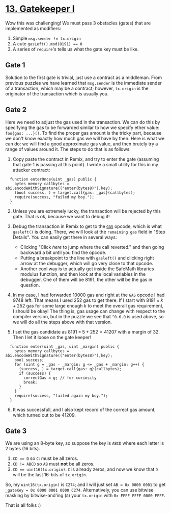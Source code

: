 # [13. Gatekeeper I](https://ethernaut.openzeppelin.com/level/0x9b261b23cE149422DE75907C6ac0C30cEc4e652A)

Wow this was challenging! We must pass 3 obstacles (gates) that are implemented as modifiers:

1. Simple `msg.sender != tx.origin`
2. A cute `gasLeft().mod(8191) == 0`
3. A series of `require`'s tells us what the gate key must be like.

## Gate 1

Solution to the first gate is trivial, just use a contract as a middleman. From previous puzzles we have learned that `msg.sender` is the immediate sender of a transaction, which may be a contract; however, `tx.origin` is the originator of the transaction which is usually you.

## Gate 2

Here we need to adjust the gas used in the transaction. We can do this by specifying the gas to be forwarded similar to how we specify ether value: `foo{gas: ...}()`. To find the proper gas amount is the tricky part, because we don't know exactly how much gas we will have by then. Here is what we can do: we will find a good approximate gas value, and then brutely try a range of values around it. The steps to do that is as follows:

1. Copy paste the contract in Remix, and try to enter the gate (assuming that gate 1 is passing at this point). I wrote a small utility for this in my attacker contract:

```solidity
  function enterOnce(uint _gas) public {
    bytes memory callbytes = abi.encodeWithSignature(("enter(bytes8)"),key);
    (bool success, ) = target.call{gas: _gas}(callbytes);
    require(success, "failed my boy.");
  } 
```

2. Unless you are extremely lucky, the transaction will be rejected by this gate. That is ok, because we want to debug it!

3. Debug the transaction in Remix to get to the [`GAS`](https://github.com/crytic/evm-opcodes) opcode, which is what `gasleft()` is doing. There, we will look at the `remaining gas` field in "Step Details". You can easily get there in several ways:

    - Clicking "Click _here_ to jump where the call reverted." and then going backward a bit until you find the opcode.
    - Putting a breakpoint to the line with `gasleft()` and clicking right arrow at the debugger, which will go very close to that opcode.
    - Another cool way is to actually get inside the SafeMath libraries modulus function, and then look at the local variables in the debugger. One of them will be 8191, the other will be the gas in question.

4. In my case, I had forwarded $10000$ gas and right at the `GAS` opcode I had $9748$ left. That means I used $252$ gas to get there. If I start with $8191 \times k + 252$ gas for some large enough $k$ to meet the overall gas requirement, I should be okay! The thing is, gas usage can change with respect to the compiler version, but in the puzzle we see that `^0.6.0` is used above, so we will do all the steps above with that version.

5. I set the gas candidate as $8191 \times 5 + 252 = 41207$ with a margin of $32$. Then I let it loose on the gate keeper!

```solidity
  function enter(uint _gas, uint _margin) public { 
    bytes memory callbytes = abi.encodeWithSignature(("enter(bytes8)"),key);
    bool success;
    for (uint g = _gas - _margin; g <= _gas + _margin; g++) {
      (success, ) = target.call{gas: g}(callbytes);
      if (success) {
        correctGas = g; // for curiosity
        break;
      }
    }
    require(success, "failed again my boy.");
  }
```

6. It was successfull, and I also kept record of the correct gas amount, which turned out to be $41209$.

## Gate 3

We are using an 8-byte key, so suppose the key is `ABCD` where each letter is 2 bytes (16 bits).

  1. `CD == D` so `C`: must be all zeros.
  2. `CD != ABCD` so `AB` must **not** be all zeros.
  3. `CD == uint16(tx.origin)`: `C` is already zeros, and now we know that `D` will be the last 16-bits of `tx.origin`.

So, my `uint16(tx.origin)` is `C274`; and I will just set `AB = 0x 0000 0001` to get `_gateKey = 0x 0000 0001 0000 C274`. Alternatively, you can use bitwise masking by bitwise-and'ing (`&`) your `tx.origin` with `0x FFFF FFFF 0000 FFFF`.

That is all folks :)
